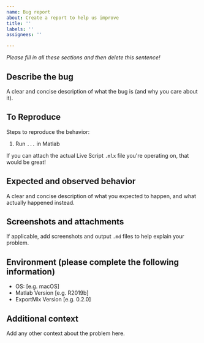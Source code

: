 ```yaml
---
name: Bug report
about: Create a report to help us improve
title: ''
labels: ''
assignees: ''

---
```


_Please fill in all these sections and then delete this sentence!_

## Describe the bug

A clear and concise description of what the bug is (and why you care about it).

## To Reproduce

Steps to reproduce the behavior:

1. Run `...` in Matlab

If you can attach the actual Live Script `.mlx` file you're operating on, that would be great!

## Expected and observed behavior

A clear and concise description of what you expected to happen, and what actually happened instead.

## Screenshots and attachments

If applicable, add screenshots and output `.md` files to help explain your problem.

## Environment (please complete the following information)

* OS: [e.g. macOS]
* Matlab Version [e.g. R2019b]
* ExportMlx Version [e.g. 0.2.0]

## Additional context

Add any other context about the problem here.
